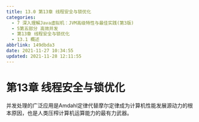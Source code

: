 ```yaml
---
title: 13.0 第13章 线程安全与锁优化
categories: 
  - 7 深入理解Java虛拟机：JVM高级特性与最佳实践(第3版)
  - 5第五部分 高效并发
  - 第13章 线程安全与锁优化
  - 13.1 概述
abbrlink: 149dbda3
date: 2021-11-27 10:34:55
updated: 2021-11-28 12:11:55
---
```

# 第13章 线程安全与锁优化
并发处理的广泛应用是Amdahl定律代替摩尔定律成为计算机性能发展源动力的根本原因，也是人类压榨计算机运算能力的最有力武器。
